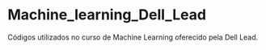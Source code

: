 # Machine_learning_Dell_Lead
Códigos utilizados no curso de Machine Learning oferecido pela Dell Lead.
